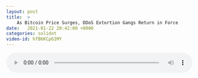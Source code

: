 ```yaml
---
layout: post
title:  >
    As Bitcoin Price Surges, DDoS Extortion Gangs Return in Force
date:   2021-01-22 20:42:00 +0000
categories: solidot
video-id: hfB6KCp6IMY
---
```


<audio src="/assets/f345144643c6c1874ace95ad3f635844.mp3" style="width: 100%;" controls></audio>

